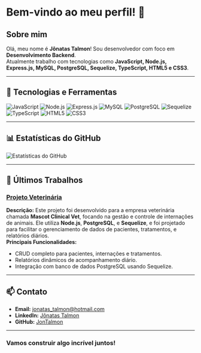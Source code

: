 # Bem-vindo ao meu perfil! 👋

## Sobre mim
Olá, meu nome é **Jônatas Talmon**! Sou desenvolvedor com foco em **Desenvolvimento Backend**.  
Atualmente trabalho com tecnologias como **JavaScript, Node.js, Express.js, MySQL, PostgreSQL, Sequelize, TypeScript, HTML5 e CSS3**.

---

## 🔧 Tecnologias e Ferramentas
![JavaScript](https://img.shields.io/badge/-JavaScript-F7DF1E?style=flat-square&logo=javascript&logoColor=black)
![Node.js](https://img.shields.io/badge/-Node.js-339933?style=flat-square&logo=node.js&logoColor=white)
![Express.js](https://img.shields.io/badge/-Express.js-000000?style=flat-square&logo=express&logoColor=white)
![MySQL](https://img.shields.io/badge/-MySQL-4479A1?style=flat-square&logo=mysql&logoColor=white)
![PostgreSQL](https://img.shields.io/badge/-PostgreSQL-336791?style=flat-square&logo=postgresql&logoColor=white)
![Sequelize](https://img.shields.io/badge/-Sequelize-52B0E7?style=flat-square&logo=sequelize&logoColor=white)
![TypeScript](https://img.shields.io/badge/-TypeScript-007ACC?style=flat-square&logo=typescript&logoColor=white)
![HTML5](https://img.shields.io/badge/-HTML5-E34F26?style=flat-square&logo=html5&logoColor=white)
![CSS3](https://img.shields.io/badge/-CSS3-1572B6?style=flat-square&logo=css3)

---

## 📊 Estatísticas do GitHub
![Estatísticas do GitHub](https://github-readme-stats.vercel.app/api?username=JonTalmon&show_icons=true&theme=omni)

---

## 🚀 Últimos Trabalhos

### [Projeto Veterinária](https://github.com/JonTalmon/ProjetoVeterinaria)
**Descrição:** Este projeto foi desenvolvido para a empresa veterinária chamada **Mascot Clinical Vet**, focando na gestão e controle de internações de animais. Ele utiliza **Node.js**, **PostgreSQL**, e **Sequelize**, e foi projetado para facilitar o gerenciamento de dados de pacientes, tratamentos, e relatórios diários.  
**Principais Funcionalidades:**
- CRUD completo para pacientes, internações e tratamentos.
- Relatórios dinâmicos de acompanhamento diário.
- Integração com banco de dados PostgreSQL usando Sequelize.

---

## 📫 Contato
- **Email:** [jonatas_talmon@hotmail.com](mailto:jonatas_talmon@hotmail.com)
- **LinkedIn:** [Jônatas Talmon](https://www.linkedin.com/in/jonatas-talmon/)
- **GitHub:** [JonTalmon](https://github.com/JonTalmon)

---

### Vamos construir algo incrível juntos!

